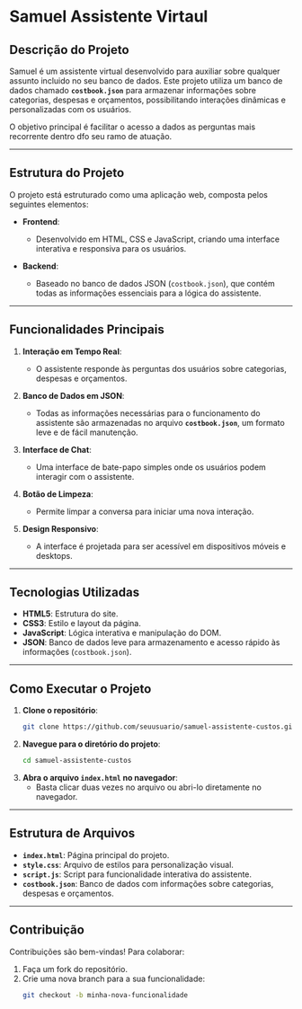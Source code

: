 # Samuel Assistente Virtaul

## Descrição do Projeto

Samuel é um assistente virtual desenvolvido para auxiliar sobre qualquer assunto incluido no seu banco de dados. Este projeto utiliza um banco de dados chamado **`costbook.json`** para armazenar informações sobre categorias, despesas e orçamentos, possibilitando interações dinâmicas e personalizadas com os usuários.

O objetivo principal é facilitar o acesso a dados as perguntas mais recorrente dentro dfo seu ramo de atuação.

---

## Estrutura do Projeto

O projeto está estruturado como uma aplicação web, composta pelos seguintes elementos:

- **Frontend**:
  - Desenvolvido em HTML, CSS e JavaScript, criando uma interface interativa e responsiva para os usuários.
  
- **Backend**:
  - Baseado no banco de dados JSON (`costbook.json`), que contém todas as informações essenciais para a lógica do assistente.

---

## Funcionalidades Principais

1. **Interação em Tempo Real**:
   - O assistente responde às perguntas dos usuários sobre categorias, despesas e orçamentos.

2. **Banco de Dados em JSON**:
   - Todas as informações necessárias para o funcionamento do assistente são armazenadas no arquivo **`costbook.json`**, um formato leve e de fácil manutenção.

3. **Interface de Chat**:
   - Uma interface de bate-papo simples onde os usuários podem interagir com o assistente.

4. **Botão de Limpeza**:
   - Permite limpar a conversa para iniciar uma nova interação.

5. **Design Responsivo**:
   - A interface é projetada para ser acessível em dispositivos móveis e desktops.

---

## Tecnologias Utilizadas

- **HTML5**: Estrutura do site.
- **CSS3**: Estilo e layout da página.
- **JavaScript**: Lógica interativa e manipulação do DOM.
- **JSON**: Banco de dados leve para armazenamento e acesso rápido às informações (`costbook.json`).

---

## Como Executar o Projeto

1. **Clone o repositório**:
   ```bash
   git clone https://github.com/seuusuario/samuel-assistente-custos.git
   ```
2. **Navegue para o diretório do projeto**:
   ```bash
   cd samuel-assistente-custos
   ```
3. **Abra o arquivo `index.html` no navegador**:
   - Basta clicar duas vezes no arquivo ou abri-lo diretamente no navegador.

---

## Estrutura de Arquivos

- **`index.html`**: Página principal do projeto.
- **`style.css`**: Arquivo de estilos para personalização visual.
- **`script.js`**: Script para funcionalidade interativa do assistente.
- **`costbook.json`**: Banco de dados com informações sobre categorias, despesas e orçamentos.

---

## Contribuição

Contribuições são bem-vindas! Para colaborar:

1. Faça um fork do repositório.
2. Crie uma nova branch para a sua funcionalidade:
   ```bash
   git checkout -b minha-nova-funcionalidade
   ```


